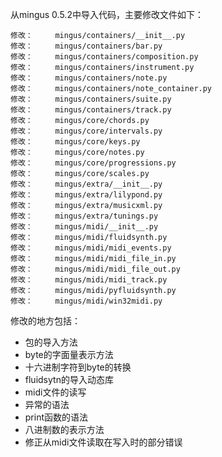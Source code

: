 从mingus 0.5.2中导入代码，主要修改文件如下：

    修改：     mingus/containers/__init__.py
    修改：     mingus/containers/bar.py
    修改：     mingus/containers/composition.py
    修改：     mingus/containers/instrument.py
    修改：     mingus/containers/note.py
    修改：     mingus/containers/note_container.py
    修改：     mingus/containers/suite.py
    修改：     mingus/containers/track.py
    修改：     mingus/core/chords.py
    修改：     mingus/core/intervals.py
    修改：     mingus/core/keys.py
    修改：     mingus/core/notes.py
    修改：     mingus/core/progressions.py
    修改：     mingus/core/scales.py
    修改：     mingus/extra/__init__.py
    修改：     mingus/extra/lilypond.py
    修改：     mingus/extra/musicxml.py
    修改：     mingus/extra/tunings.py
    修改：     mingus/midi/__init__.py
    修改：     mingus/midi/fluidsynth.py
    修改：     mingus/midi/midi_events.py
    修改：     mingus/midi/midi_file_in.py
    修改：     mingus/midi/midi_file_out.py
    修改：     mingus/midi/midi_track.py
    修改：     mingus/midi/pyfluidsynth.py
    修改：     mingus/midi/win32midi.py


修改的地方包括：

- 包的导入方法
- byte的字面量表示方法
- 十六进制字符到byte的转换
- fluidsytn的导入动态库
- midi文件的读写
- 异常的语法
- print函数的语法
- 八进制数的表示方法
- 修正从midi文件读取在写入时的部分错误
